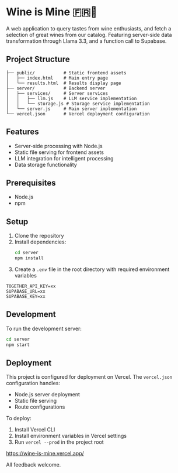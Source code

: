 # Wine is Mine 🇫🇷🍷

A web application to query tastes from wine enthusiasts, and fetch a selection of great wines from our catalog. Featuring server-side data transformation through Llama 3.3, and a function call to Supabase.

## Project Structure

```
├── public/           # Static frontend assets
│   ├── index.html    # Main entry page
│   └── results.html  # Results display page
├── server/           # Backend server
│   ├── services/     # Server services
│   │   ├── llm.js    # LLM service implementation
│   │   └── storage.js # Storage service implementation
│   └── server.js     # Main server implementation
└── vercel.json       # Vercel deployment configuration
```

## Features

- Server-side processing with Node.js
- Static file serving for frontend assets
- LLM integration for intelligent processing
- Data storage functionality

## Prerequisites

- Node.js
- npm

## Setup

1. Clone the repository
2. Install dependencies:
   ```bash
   cd server
   npm install
   ```
3. Create a `.env` file in the root directory with required environment variables

```
TOGETHER_API_KEY=xx
SUPABASE_URL=xx
SUPABASE_KEY=xx
```

## Development

To run the development server:

```bash
cd server
npm start
```

## Deployment

This project is configured for deployment on Vercel. The `vercel.json` configuration handles:
- Node.js server deployment
- Static file serving
- Route configurations

To deploy:
1. Install Vercel CLI
2. Install environment variables in Vercel settings
3. Run `vercel --prod` in the project root

https://wine-is-mine.vercel.app/

All feedback welcome.